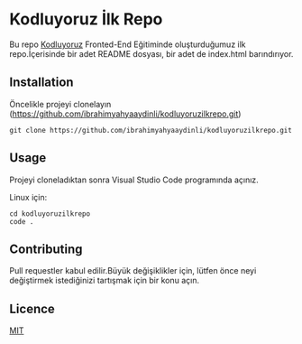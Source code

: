 

  

# Kodluyoruz İlk Repo

  

Bu repo [Kodluyoruz](https://app.patika.dev/courses/git) Fronted-End Eğitiminde oluşturduğumuz ilk repo.İçerisinde bir adet README dosyası, bir adet de index.html barındırıyor.

  

## Installation

  

Öncelikle projeyi clonelayın (https://github.com/ibrahimyahyaaydinli/kodluyoruzilkrepo.git)

  

` git clone https://github.com/ibrahimyahyaaydinli/kodluyoruzilkrepo.git `

  

## Usage

  

Projeyi cloneladıktan sonra Visual Studio Code programında açınız.

  

Linux için:

```
cd kodluyoruzilkrepo
code .
```

## Contributing

Pull requestler kabul edilir.Büyük değişiklikler için, lütfen önce neyi değiştirmek istediğinizi tartışmak için bir konu açın.

## Licence 
[MIT](https://choosealicense.com/licenses/mit/)